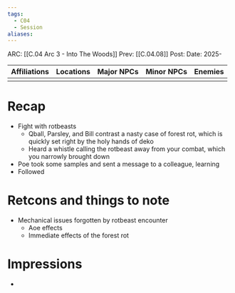 ```yaml
---
tags:
  - C04
  - Session
aliases:
---
```

ARC: [[C.04 Arc 3 - Into The Woods]]
Prev: [[C.04.08]]
Post: 
Date: 2025-

| Affiliations | Locations | Major NPCs | Minor NPCs |  Enemies   | 
| ----------------- | ------------ | --------- | ---------- | ---------- |
|                   |              |           |            |             |

# Recap
- Fight with rotbeasts
	- Qball, Parsley, and Bill contrast a nasty case of forest rot, which is quickly set right by the holy hands of deko 
	- Heard a whistle calling the rotbeast away from your combat, which you narrowly brought down
- Poe took some samples and sent a message to a colleague, learning 
- Followed 
# Retcons and things to note
- Mechanical issues forgotten by rotbeast encounter
	- Aoe effects
	- Immediate effects of the forest rot 
# Impressions
   - 